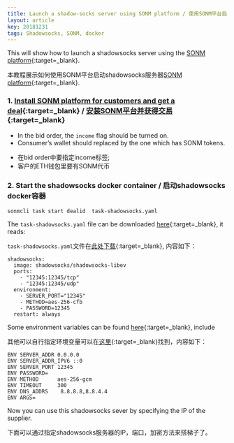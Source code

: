 ```yaml
---
title: Launch a shadow-socks server using SONM platform / 使用SONM平台启动shadow-socks服务器
layout: article
key: 20181231
tags: Shadowsocks, SONM, docker
---
```


This will show how to launch a shadowsocks server using the [SONM platform](https://docs.sonm.com/){:target=_blank}.

本教程展示如何使用SONM平台启动shadowsocks服务器[SONM platform](https://docs.sonm.com/){:target=_blank}.
<!--more-->

### 1. [Install SONM platform for customers and get a deal](https://sonmwalker.github.io/2018/12/12/sonm-intro.html){:target=_blank} / [安装SONM平台并获得交易](https://sonmwalker.github.io/2018/12/12/sonm-intro.html){:target=_blank}

> 
- In the bid order, the `income` flag should be turned on.
- Consumer’s wallet should replaced by the one which has SONM tokens.

>
- 在bid order中要指定income标签;
- 客户的ETH钱包里要有SONM代币

### 2. Start the shadowsocks docker container / 启动shadowsocks docker容器

`sonmcli task start dealid  task-shadowsocks.yaml`

The `task-shadowsocks.yaml` file can be downloaded [here](https://github.com/sonmwalker/ss/blob/master/sonm/task-shadowsocks.yaml){:target=_blank}, it reads:

`task-shadowsocks.yaml`文件在[此处下载](https://github.com/sonmwalker/ss/blob/master/sonm/task-shadowsocks.yaml){:target=_blank}, 内容如下：

```
shadowsocks:
  image: shadowsocks/shadowsocks-libev
  ports:
    - "12345:12345/tcp"
    - "12345:12345/udp"
  environment:
    - SERVER_PORT="12345"
    - METHOD=aes-256-cfb
    - PASSWORD=12345
  restart: always
```

Some environment variables can be found [here](https://github.com/sonmwalker/shadowsocks-libev/blob/master/docker/alpine/Dockerfile){:target=_blank}, include

其他可以自行指定环境变量可以在[这里](https://github.com/sonmwalker/shadowsocks-libev/blob/master/docker/alpine/Dockerfile){:target=_blank}找到，内容如下：
```
ENV SERVER_ADDR 0.0.0.0
ENV SERVER_ADDR_IPV6 ::0
ENV SERVER_PORT 12345
ENV PASSWORD=
ENV METHOD      aes-256-gcm
ENV TIMEOUT     300
ENV DNS_ADDRS    8.8.8.8,8.8.4.4
ENV ARGS=
```
Now you can use this shadowsocks sever by specifying the IP of the supplier.

下面可以通过指定shadowsocks服务器的IP，端口，加密方法来搭梯子了。



